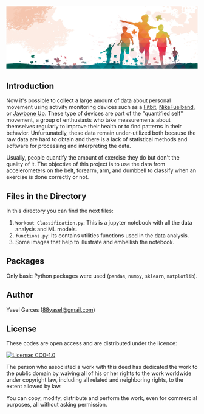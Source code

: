 <img src="img.jpg">

## Introduction

Now it's possible to collect a large amount of data about personal movement using activity monitoring devices such as a [Fitbit](http://www.fitbit.com), [NikeFuelband](http://www.nike.com/us/en_us/c/nikeplus-fuelband), or [Jawbone Up](https://jawbone.com/up). These type of devices are part of the "quantified self" movement, a group of enthusiasts who take measurements about themselves regularly to improve their health or to find patterns in their behavior. Unfurtunatelly, these data remain under-utilized both because the raw data are hard to obtain and there is a lack of statistical methods and software for processing and interpreting the data.

Usually, people quantify the amount of exercise they do but don't the quality of it. The objective of this project is to use the data from accelerometers on the belt, forearm, arm, and dumbbell to classify when an exercise is done correctly or not.

## Files in the Directory
In this directory you can find the next files:
1. `Workout Classification.py`: This is a jupyter notebook with all the data analysis and ML models.
2. `functions.py`: Its contains utilities functions used in the data analysis.
3. Some images that help to illustrate and embellish the notebook.

## Packages
Only basic Python packages were used (`pandas`, `numpy`, `sklearn`, `matplotlib`).

## Author
Yasel Garces (88yasel@gmail.com)

## License
These codes are open access and are distributed under the licence:

[![License: CC0-1.0](https://licensebuttons.net/l/zero/1.0/80x15.png)](http://creativecommons.org/publicdomain/zero/1.0/)

The person who associated a work with this deed has dedicated the work to the public domain by waiving all of his or her rights to the work worldwide under copyright law, including all related and neighboring rights, to the extent allowed by law.

You can copy, modify, distribute and perform the work, even for commercial purposes, all without asking permission.
